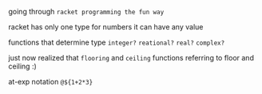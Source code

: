 
going through `racket programming the fun way`  

racket has only one type for numbers it can have any value

functions that determine type 
`integer?`
`reational?`
`real?`
`complex?`

just now realized that `flooring` and `ceiling` functions referring to floor and ceiling :)



at-exp notation `@${1+2*3}`

